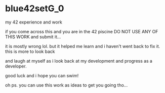 # blue42setG_0
my 42 experience and work

if you come across this and you are in the 42 piscine DO NOT USE ANY OF THIS WORK and submit it... 

it is mostly wrong lol. but it helped me learn and i haven't went back to fix it. this is more to look back

and laugh at myself as i look back at my development and progress as a developer.

good luck and i hope you can swim!

oh ps. you can use this work as ideas to get you going tho... 

